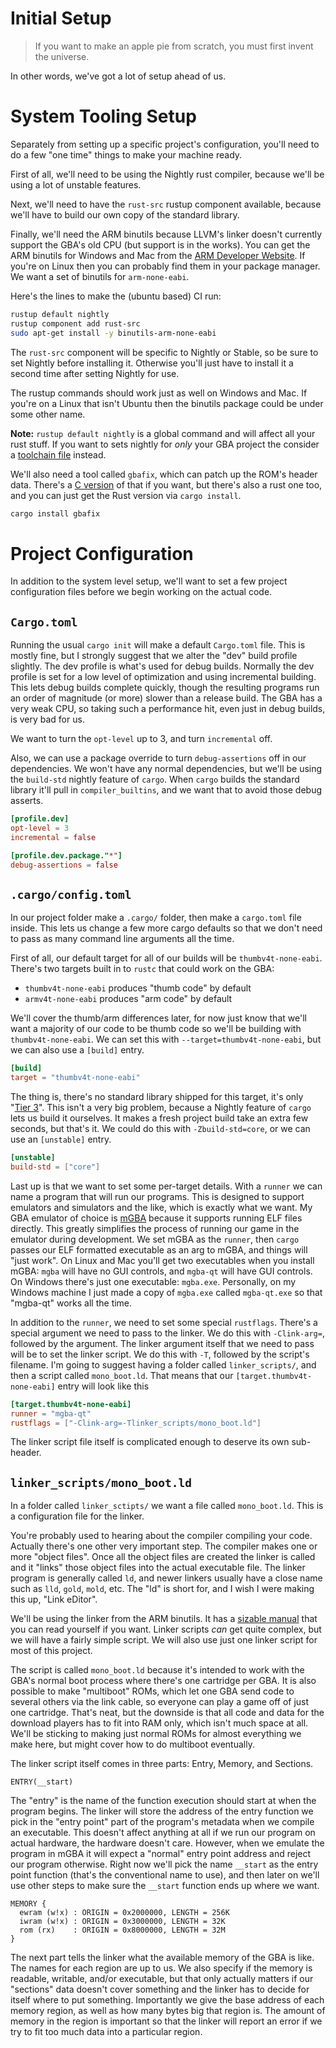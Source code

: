 
# Initial Setup

> If you want to make an apple pie from scratch, you must first invent the universe.

In other words, we've got a lot of setup ahead of us.

# System Tooling Setup

Separately from setting up a specific project's configuration, you'll need to do a few "one time" things to make your machine ready.

First of all, we'll need to be using the Nightly rust compiler, because we'll be using a lot of unstable features.

Next, we'll need to have the `rust-src` rustup component available, because we'll have to build our own copy of the standard library.

Finally, we'll need the ARM binutils because LLVM's linker doesn't currently support the GBA's old CPU (but support is in the works).
You can get the ARM binutils for Windows and Mac from the [ARM Developer Website](https://developer.arm.com/downloads/-/arm-gnu-toolchain-downloads).
If you're on Linux then you can probably find them in your package manager.
We want a set of binutils for `arm-none-eabi`.

Here's the lines to make the (ubuntu based) CI run:

```sh
rustup default nightly
rustup component add rust-src
sudo apt-get install -y binutils-arm-none-eabi
```

The `rust-src` component will be specific to Nightly or Stable, so be sure to set Nightly before installing it.
Otherwise you'll just have to install it a second time after setting Nightly for use.

The rustup commands should work just as well on Windows and Mac.
If you're on a Linux that isn't Ubuntu then the binutils package could be under some other name.

**Note:** `rustup default nightly` is a global command and will affect all your rust stuff.
If you want to sets nightly for *only* your GBA project the consider a [toolchain file](https://rust-lang.github.io/rustup/overrides.html?#the-toolchain-file) instead.

We'll also need a tool called `gbafix`, which can patch up the ROM's header data.
There's a [C version](https://github.com/devkitPro/gba-tools) of that if you want,
but there's also a rust one too, and you can just get the Rust version via `cargo install`.

```sh
cargo install gbafix
```

# Project Configuration

In addition to the system level setup, we'll want to set a few project configuration files before we begin working on the actual code.

## `Cargo.toml`

Running the usual `cargo init` will make a default `Cargo.toml` file.
This is mostly fine, but I strongly suggest that we alter the "dev" build profile slightly.
The dev profile is what's used for debug builds.
Normally the dev profile is set for a low level of optimization and using incremental building.
This lets debug builds complete quickly, though the resulting programs run an order of magnitude (or more) slower than a release build.
The GBA has a very weak CPU, so taking such a performance hit, even just in debug builds, is very bad for us.

We want to turn the `opt-level` up to 3, and turn `incremental` off.

Also, we can use a package override to turn `debug-assertions` off in our dependencies.
We won't have any normal dependencies, but we'll be using the `build-std` nightly feature of `cargo`.
When `cargo` builds the standard library it'll pull in `compiler_builtins`, and we want that to avoid those debug asserts.

```toml
[profile.dev]
opt-level = 3
incremental = false

[profile.dev.package."*"]
debug-assertions = false
```

## `.cargo/config.toml`

In our project folder make a `.cargo/` folder, then make a `cargo.toml` file inside.
This lets us change a few more cargo defaults so that we don't need to pass as many command line arguments all the time.

First of all, our default target for all of our builds will be `thumbv4t-none-eabi`.
There's two targets built in to `rustc` that could work on the GBA:

* `thumbv4t-none-eabi` produces "thumb code" by default
* `armv4t-none-eabi` produces "arm code" by default

We'll cover the thumb/arm differences later,
for now just know that we'll want a majority of our code to be thumb code so we'll be building with `thumbv4t-none-eabi`.
We can set this with `--target=thumbv4t-none-eabi`, but we can also use a `[build]` entry.

```toml
[build]
target = "thumbv4t-none-eabi"
```

The thing is, there's no standard library shipped for this target, it's only "[Tier 3](https://doc.rust-lang.org/rustc/target-tier-policy.html)".
This isn't a very big problem, because a Nightly feature of `cargo` lets us build it ourselves.
It makes a fresh project build take an extra few seconds, but that's it.
We could do this with `-Zbuild-std=core`, or we can use an `[unstable]` entry.

```toml
[unstable]
build-std = ["core"]
```

Last up is that we want to set some per-target details.
With a `runner` we can name a program that will run our programs.
This is designed to support emulators and simulators and the like, which is exactly what we want.
My GBA emulator of choice is [mGBA](https://mgba.io/) because it supports running ELF files directly.
This greatly simplifies the process of running our game in the emulator during development.
We set mGBA as the `runner`, then `cargo` passes our ELF formatted executable as an arg to mGBA, and things will "just work".
On Linux and Mac you'll get two executables when you install mGBA: `mgba` will have no GUI controls, and `mgba-qt` will have GUI controls.
On Windows there's just one executable: `mgba.exe`.
Personally, on my Windows machine I just made a copy of `mgba.exe` called `mgba-qt.exe` so that "mgba-qt" works all the time.

In addition to the `runner`, we need to set some special `rustflags`.
There's a special argument we need to pass to the linker.
We do this with `-Clink-arg=`, followed by the argument.
The linker argument itself that we need to pass will be to set the linker script.
We do this with `-T`, followed by the script's filename.
I'm going to suggest having a folder called `linker_scripts/`, and then a script called `mono_boot.ld`.
That means that our `[target.thumbv4t-none-eabi]` entry will look like this

```toml
[target.thumbv4t-none-eabi]
runner = "mgba-qt"
rustflags = ["-Clink-arg=-Tlinker_scripts/mono_boot.ld"]
```

The linker script file itself is complicated enough to deserve its own sub-header.

## `linker_scripts/mono_boot.ld`

In a folder called `linker_sctipts/` we want a file called `mono_boot.ld`.
This is a configuration file for the linker.

You're probably used to hearing about the compiler compiling your code.
Actually there's one other very important step.
The compiler makes one or more "object files".
Once all the object files are created the linker is called and it "links" those object files into the actual executable file.
The linker program is generally called `ld`, and newer linkers usually have a close name such as `lld`, `gold`, `mold`, etc.
The "ld" is short for, and I wish I were making this up, "Link eDitor".

We'll be using the linker from the ARM binutils.
It has a [sizable manual](https://sourceware.org/binutils/docs/ld/) that you can read yourself if you want.
Linker scripts *can* get quite complex, but we will have a fairly simple script.
We will also use just one linker script for most of this project.

The script is called `mono_boot.ld` because it's intended to work with the GBA's normal boot process where there's one cartridge per GBA.
It is also possible to make "multiboot" ROMs, which let one GBA send code to several others via the link cable, so everyone can play a game off of just one cartridge.
That's neat, but the downside is that all code and data for the download players has to fit into RAM only, which isn't much space at all.
We'll be sticking to making just normal ROMs for almost everything we make here, but might cover how to do multiboot eventually.

The linker script itself comes in three parts: Entry, Memory, and Sections.

```ld
ENTRY(__start)
```

The "entry" is the name of the function execution should start at when the program begins.
The linker will store the address of the entry function we pick in the "entry point" part of the program's metadata when we compile an executable.
This doesn't affect anything at all if we run our program on actual hardware, the hardware doesn't care.
However, when we emulate the program in mGBA it will expect a "normal" entry point address and reject our program otherwise.
Right now we'll pick the name `__start` as the entry point function (that's the conventional name to use), and then later on we'll use other steps to make sure the `__start` function ends up where we want.

```ld
MEMORY {
  ewram (w!x) : ORIGIN = 0x2000000, LENGTH = 256K
  iwram (w!x) : ORIGIN = 0x3000000, LENGTH = 32K
  rom (rx)    : ORIGIN = 0x8000000, LENGTH = 32M
}
```

The next part tells the linker what the available memory of the GBA is like.
The names for each region are up to us.
We also specify if the memory is readable, writable, and/or executable, but that only actually matters if our "sections" data doesn't cover something and the linker has to decide for itself where to put something.
Importantly we give the base address of each memory region, as well as how many bytes big that region is.
The amount of memory in the region is important so that the linker will report an error if we try to fit too much data into a particular region.

